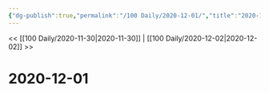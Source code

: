 ```yaml
---
{"dg-publish":true,"permalink":"/100 Daily/2020-12-01/","title":"2020-12-01","created":"2023-04-08T17:21:30.990+08:00","updated":"2023-04-08T17:21:35.618+08:00"}
---
```



<< [[100 Daily/2020-11-30\|2020-11-30]] | [[100 Daily/2020-12-02\|2020-12-02]] >>

# 2020-12-01
